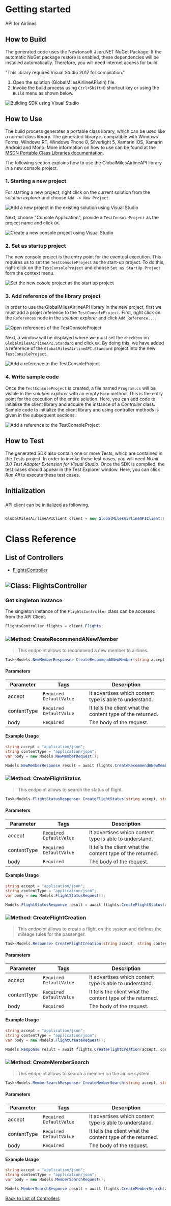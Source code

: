 # Getting started

API for Airlines

## How to Build

The generated code uses the Newtonsoft Json.NET NuGet Package. If the automatic NuGet package restore
is enabled, these dependencies will be installed automatically. Therefore,
you will need internet access for build.

"This library requires Visual Studio 2017 for compilation."
1. Open the solution (GlobalMilesAirlineAPI.sln) file.
2. Invoke the build process using `Ctrl+Shift+B` shortcut key or using the `Build` menu as shown below.

![Building SDK using Visual Studio](https://apidocs.io/illustration/cs?step=buildSDK&workspaceFolder=Global%20Miles%20Airline%20API-CSharp&workspaceName=GlobalMilesAirlineAPI&projectName=GlobalMilesAirlineAPI.Standard)

## How to Use

The build process generates a portable class library, which can be used like a normal class library. The generated library is compatible with Windows Forms, Windows RT, Windows Phone 8,
Silverlight 5, Xamarin iOS, Xamarin Android and Mono. More information on how to use can be found at the [MSDN Portable Class Libraries documentation](http://msdn.microsoft.com/en-us/library/vstudio/gg597391%28v=vs.100%29.aspx).

The following section explains how to use the GlobalMilesAirlineAPI library in a new console project.

### 1. Starting a new project

For starting a new project, right click on the current solution from the *solution explorer* and choose  ``` Add -> New Project ```.

![Add a new project in the existing solution using Visual Studio](https://apidocs.io/illustration/cs?step=addProject&workspaceFolder=Global%20Miles%20Airline%20API-CSharp&workspaceName=GlobalMilesAirlineAPI&projectName=GlobalMilesAirlineAPI.Standard)

Next, choose "Console Application", provide a ``` TestConsoleProject ``` as the project name and click ``` OK ```.

![Create a new console project using Visual Studio](https://apidocs.io/illustration/cs?step=createProject&workspaceFolder=Global%20Miles%20Airline%20API-CSharp&workspaceName=GlobalMilesAirlineAPI&projectName=GlobalMilesAirlineAPI.Standard)

### 2. Set as startup project

The new console project is the entry point for the eventual execution. This requires us to set the ``` TestConsoleProject ``` as the start-up project. To do this, right-click on the  ``` TestConsoleProject ``` and choose  ``` Set as StartUp Project ``` form the context menu.

![Set the new cosole project as the start up project](https://apidocs.io/illustration/cs?step=setStartup&workspaceFolder=Global%20Miles%20Airline%20API-CSharp&workspaceName=GlobalMilesAirlineAPI&projectName=GlobalMilesAirlineAPI.Standard)

### 3. Add reference of the library project

In order to use the GlobalMilesAirlineAPI library in the new project, first we must add a projet reference to the ``` TestConsoleProject ```. First, right click on the ``` References ``` node in the *solution explorer* and click ``` Add Reference... ```.

![Open references of the TestConsoleProject](https://apidocs.io/illustration/cs?step=addReference&workspaceFolder=Global%20Miles%20Airline%20API-CSharp&workspaceName=GlobalMilesAirlineAPI&projectName=GlobalMilesAirlineAPI.Standard)

Next, a window will be displayed where we must set the ``` checkbox ``` on ``` GlobalMilesAirlineAPI.Standard ``` and click ``` OK ```. By doing this, we have added a reference of the ```GlobalMilesAirlineAPI.Standard``` project into the new ``` TestConsoleProject ```.

![Add a reference to the TestConsoleProject](https://apidocs.io/illustration/cs?step=createReference&workspaceFolder=Global%20Miles%20Airline%20API-CSharp&workspaceName=GlobalMilesAirlineAPI&projectName=GlobalMilesAirlineAPI.Standard)

### 4. Write sample code

Once the ``` TestConsoleProject ``` is created, a file named ``` Program.cs ``` will be visible in the *solution explorer* with an empty ``` Main ``` method. This is the entry point for the execution of the entire solution.
Here, you can add code to initialize the client library and acquire the instance of a *Controller* class. Sample code to initialize the client library and using controller methods is given in the subsequent sections.

![Add a reference to the TestConsoleProject](https://apidocs.io/illustration/cs?step=addCode&workspaceFolder=Global%20Miles%20Airline%20API-CSharp&workspaceName=GlobalMilesAirlineAPI&projectName=GlobalMilesAirlineAPI.Standard)

## How to Test

The generated SDK also contain one or more Tests, which are contained in the Tests project.
In order to invoke these test cases, you will need *NUnit 3.0 Test Adapter Extension for Visual Studio*.
Once the SDK is complied, the test cases should appear in the Test Explorer window.
Here, you can click *Run All* to execute these test cases.

## Initialization

### 

API client can be initialized as following.

```csharp

GlobalMilesAirlineAPIClient client = new GlobalMilesAirlineAPIClient();
```



# Class Reference

## <a name="list_of_controllers"></a>List of Controllers

* [FlightsController](#flights_controller)

## <a name="flights_controller"></a>![Class: ](https://apidocs.io/img/class.png "GlobalMilesAirlineAPI.Standard.Controllers.FlightsController") FlightsController

### Get singleton instance

The singleton instance of the ``` FlightsController ``` class can be accessed from the API Client.

```csharp
FlightsController flights = client.Flights;
```

### <a name="create_recommend_a_new_member"></a>![Method: ](https://apidocs.io/img/method.png "GlobalMilesAirlineAPI.Standard.Controllers.FlightsController.CreateRecommendANewMember") CreateRecommendANewMember

> This endpoint allows to recommend a new member to airlines.


```csharp
Task<Models.NewMemberResponse> CreateRecommendANewMember(string accept, string contentType, Models.NewMemberRequest body)
```

#### Parameters

| Parameter | Tags | Description |
|-----------|------|-------------|
| accept |  ``` Required ```  ``` DefaultValue ```  | It advertises which content type is able to understand. |
| contentType |  ``` Required ```  ``` DefaultValue ```  | It tells the client what the content type of the returned. |
| body |  ``` Required ```  | The body of the request. |


#### Example Usage

```csharp
string accept = "application/json";
string contentType = "application/json";
var body = new Models.NewMemberRequest();

Models.NewMemberResponse result = await flights.CreateRecommendANewMember(accept, contentType, body);

```


### <a name="create_flight_status"></a>![Method: ](https://apidocs.io/img/method.png "GlobalMilesAirlineAPI.Standard.Controllers.FlightsController.CreateFlightStatus") CreateFlightStatus

> This endpoint allows to search the status of flight.


```csharp
Task<Models.FlightStatusResponse> CreateFlightStatus(string accept, string contentType, Models.FlightStatusRequest body)
```

#### Parameters

| Parameter | Tags | Description |
|-----------|------|-------------|
| accept |  ``` Required ```  ``` DefaultValue ```  | It advertises which content type is able to understand. |
| contentType |  ``` Required ```  ``` DefaultValue ```  | It tells the client what the content type of the returned. |
| body |  ``` Required ```  | The body of the request. |


#### Example Usage

```csharp
string accept = "application/json";
string contentType = "application/json";
var body = new Models.FlightStatusRequest();

Models.FlightStatusResponse result = await flights.CreateFlightStatus(accept, contentType, body);

```


### <a name="create_flight_creation"></a>![Method: ](https://apidocs.io/img/method.png "GlobalMilesAirlineAPI.Standard.Controllers.FlightsController.CreateFlightCreation") CreateFlightCreation

> This endpoint allows to create a flight on the system and defines the mileage rules for the passenger.


```csharp
Task<Models.Response> CreateFlightCreation(string accept, string contentType, Models.FlightCreateRequest body)
```

#### Parameters

| Parameter | Tags | Description |
|-----------|------|-------------|
| accept |  ``` Required ```  ``` DefaultValue ```  | It advertises which content type is able to understand. |
| contentType |  ``` Required ```  ``` DefaultValue ```  | It tells the client what the content type of the returned. |
| body |  ``` Required ```  | The body of the request. |


#### Example Usage

```csharp
string accept = "application/json";
string contentType = "application/json";
var body = new Models.FlightCreateRequest();

Models.Response result = await flights.CreateFlightCreation(accept, contentType, body);

```


### <a name="create_member_search"></a>![Method: ](https://apidocs.io/img/method.png "GlobalMilesAirlineAPI.Standard.Controllers.FlightsController.CreateMemberSearch") CreateMemberSearch

> This endpoint allows to search a member on the airline system.


```csharp
Task<Models.MemberSearchResponse> CreateMemberSearch(string accept, string contentType, Models.MemberSearchRequest body)
```

#### Parameters

| Parameter | Tags | Description |
|-----------|------|-------------|
| accept |  ``` Required ```  ``` DefaultValue ```  | It advertises which content type is able to understand. |
| contentType |  ``` Required ```  ``` DefaultValue ```  | It tells the client what the content type of the returned. |
| body |  ``` Required ```  | The body of the request. |


#### Example Usage

```csharp
string accept = "application/json";
string contentType = "application/json";
var body = new Models.MemberSearchRequest();

Models.MemberSearchResponse result = await flights.CreateMemberSearch(accept, contentType, body);

```


[Back to List of Controllers](#list_of_controllers)



